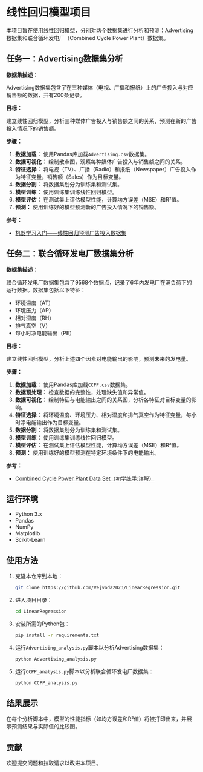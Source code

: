 # 线性回归模型项目

本项目旨在使用线性回归模型，分别对两个数据集进行分析和预测：Advertising数据集和联合循环发电厂（Combined Cycle Power Plant）数据集。

## 任务一：Advertising数据集分析

**数据集描述：**

Advertising数据集包含了在三种媒体（电视、广播和报纸）上的广告投入与对应销售额的数据，共有200条记录。

**目标：**

建立线性回归模型，分析三种媒体广告投入与销售额之间的关系，预测在新的广告投入情况下的销售额。

**步骤：**

1. **数据加载：** 使用Pandas库加载`Advertising.csv`数据集。
2. **数据可视化：** 绘制散点图，观察每种媒体广告投入与销售额之间的关系。
3. **特征选择：** 将电视（TV）、广播（Radio）和报纸（Newspaper）广告投入作为特征变量，销售额（Sales）作为目标变量。
4. **数据分割：** 将数据集划分为训练集和测试集。
5. **模型训练：** 使用训练集训练线性回归模型。
6. **模型评估：** 在测试集上评估模型性能，计算均方误差（MSE）和R²值。
7. **预测：** 使用训练好的模型预测新的广告投入情况下的销售额。

**参考：**

- [机器学习入门——线性回归预测广告投入数据集](https://www.cnblogs.com/baby-lily/p/10633474.html)

## 任务二：联合循环发电厂数据集分析

**数据集描述：**

联合循环发电厂数据集包含了9568个数据点，记录了6年内发电厂在满负荷下的运行数据。数据集包括以下特征：

- 环境温度（AT）
- 环境压力（AP）
- 相对湿度（RH）
- 排气真空（V）
- 每小时净电能输出（PE）

**目标：**

建立线性回归模型，分析上述四个因素对电能输出的影响，预测未来的发电量。

**步骤：**

1. **数据加载：** 使用Pandas库加载`CCPP.csv`数据集。
2. **数据预处理：** 检查数据的完整性，处理缺失值和异常值。
3. **数据可视化：** 绘制特征与电能输出之间的关系图，分析各特征对目标变量的影响。
4. **特征选择：** 将环境温度、环境压力、相对湿度和排气真空作为特征变量，每小时净电能输出作为目标变量。
5. **数据分割：** 将数据集划分为训练集和测试集。
6. **模型训练：** 使用训练集训练线性回归模型。
7. **模型评估：** 在测试集上评估模型性能，计算均方误差（MSE）和R²值。
8. **预测：** 使用训练好的模型预测在特定环境条件下的电能输出。

**参考：**

- [Combined Cycle Power Plant Data Set（初学练手:详解）](https://blog.csdn.net/nidayededaye2/article/details/127536938)

## 运行环境

- Python 3.x
- Pandas
- NumPy
- Matplotlib
- Scikit-Learn

## 使用方法

1. 克隆本仓库到本地：

   ```bash
   git clone https://github.com/Vejvoda2023/LinearRegression.git
   ```

2. 进入项目目录：

   ```bash
   cd LinearRegression
   ```

3. 安装所需的Python包：

   ```bash
   pip install -r requirements.txt
   ```

4. 运行`Advertising_analysis.py`脚本以分析Advertising数据集：

   ```bash
   python Advertising_analysis.py
   ```

5. 运行`CCPP_analysis.py`脚本以分析联合循环发电厂数据集：

   ```bash
   python CCPP_analysis.py
   ```

## 结果展示

在每个分析脚本中，模型的性能指标（如均方误差和R²值）将被打印出来，并展示预测结果与实际值的比较图。

## 贡献

欢迎提交问题和拉取请求以改进本项目。 